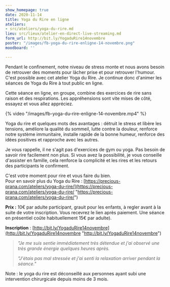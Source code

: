 ```yaml
---
show_homepage: true
date: 2020-11-14
title: Yoga du Rire en ligne
ateliers:
- src/ateliers/yoga-du-rire.md
lieu: src/lieux/atelier-en-direct-live-streaming.md
form_url: http://bit.ly/YogaduRire14novembre
poster: "/images/fb-yoga-du-rire-enligne-14-novembre.png"
moodboard: ''

---
```

Pendant le confinement, notre niveau de stress monte et nous avons besoin de retrouver des moments pour lâcher prise et pour retrouver l'humour. C'est possible avec cet atelier Yoga du Rire. Je continue donc d'animer les séances de Yoga du Rire à tout public en ligne.

Cette séance en ligne, en groupe, combine des exercices de rire sans raison et des respirations. Les appréhensions sont vite mises de côté, essayez et vous allez appréciez.

{% video "/images/fb-yoga-du-rire-enligne-14-novembre.mp4" %}

Yoga du rire et quelques mots des avantages : détruit le stress et libère les tensions, améliore la qualité du sommeil, lutte contre la douleur, renforce notre système immunitaire, installe rapide de la bonne humeur, renforce des idées positives et rapproche avec les autres.

Je vous rappelle, il ne s'agit pas d'exercices de gym ou yoga. Pas besoin de savoir rire facilement non plus. Si vous avez la possibilité, je vous conseille d'assister en famille, cela renforce la complicité et les rires et les retours des participants le confirment.

C'est votre moment pour rire et vous faire du bien.  
Pour en savoir plus du Yoga du Rire : [https://precious-prana.com/ateliers/yoga-du-rire/](https://precious-prana.com/ateliers/yoga-du-rire/ "https://precious-prana.com/ateliers/yoga-du-rire/")

**Prix :** 10€ par adulte participant, grauit pour les enfants, à regler avant à la suite de votre inscription. Vous recevrez le lien après paiement. Une séance en présentiel coûte habituellement 15€ par adulte).

**Inscription** : [http://bit.ly/YogaduRire14novembre](http://bit.ly/YogaduRire14novembre "http://bit.ly/YogaduRire14novembre")

> _"Je me suis sentie immédiatement très détendue et j'ai observé une très grande énergie quelques heures après._
>
> _"J'étais pas mal stressée et j'ai senti la relaxation arriver pendant la séance."_

Note : le yoga du rire est déconseillé aux personnes ayant subi une intervention chirurgicale depuis moins de 3 mois.